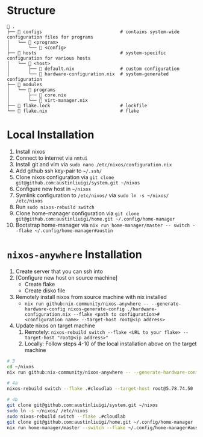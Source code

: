 # Structure

```
 .
├──  configs                             # contains system-wide configuration files for programs
│   └──  <program>
│       └──  <config>
├── 󰀂 hosts                               # system-specific configuration for various hosts
│   └──  <host>
│       ├──  default.nix                 # custom configuration
│       └──  hardware-configuration.nix  # system-generated configuration
├──  modules
│   └──  programs
│       ├──  core.nix
│       └──  virt-manager.nix
├──  flake.lock                          # lockfile
└──  flake.nix                           # flake
```

# Local Installation

1. Install nixos
2. Connect to internet via `nmtui`
3. Install git and vim via `sudo nano /etc/nixos/configuration.nix`
4. Add github ssh key-pair to `~/.ssh/`
5. Clone nixos configuration via `git clone git@github.com:austinliuigi/system.git ~/nixos`
6. Configure new host in `~/nixos`
7. Symlink configuration to `/etc/nixos/` via `sudo ln -s ~/nixos/ /etc/nixos`
8. Run `sudo nixos-rebuild switch`
9. Clone home-manager configuration via `git clone git@github.com:austinliuigi/home.git ~/.config/home-manager`
10. Bootstrap home-manager via `nix run home-manager/master -- switch --flake ~/.config/home-manager#austin`


# `nixos-anywhere` Installation

1. Create server that you can ssh into
2. \[Configure new host on source machine\]
    - Create flake
    - Create disko file
3. Remotely install nixos from source machine with nix installed
    - `nix run github:nix-community/nixos-anywhere -- --generate-hardware-config nixos-generate-config ./hardware-configuration.nix --flake <path to configuration>#<configuration name> --target-host root@<ip address>`
4. Update nixos on target machine
    1. Remotely: `nixos-rebuild switch --flake <URL to your flake> --target-host "root@<ip address>"`
    2. Locally: Follow steps 4-10 of the local installation above on the target machine

```bash
# 3
cd ~/nixos
nix run github:nix-community/nixos-anywhere -- --generate-hardware-config nixos-generate-config ./hosts/cloudlab/hardware-configuration.nix --flake .#cloudlab -i ~/.ssh/cloudlab --target-host root@5.78.74.50

# 4a
nixos-rebuild switch --flake .#cloudlab --target-host root@5.78.74.50

# 4b
git clone git@github.com:austinliuigi/system.git ~/nixos
sudo ln -s ~/nixos/ /etc/nixos
sudo nixos-rebuild switch --flake .#cloudlab
git clone git@github.com:austinliuigi/home.git ~/.config/home-manager
nix run home-manager/master --switch --flake ~/.config/home-manager#austin
```
